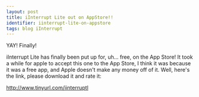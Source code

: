 ```yaml
---
layout: post
title: iInterrupt Lite out on AppStore!!
identifier: iinterrupt-lite-on-appstore
tags: blog iInterrupt
---
```

YAY! Finally!

iInterrupt Lite has finally been put up for, uh... free, on the App Store! It took a while for apple to accept this one to the App Store, I think it was because it was a free app, and Apple doesn't make any money off of it. Well, here's the link, please download it and rate it:

<!-- excerpt -->

http://www.tinyurl.com/iinterruptl
